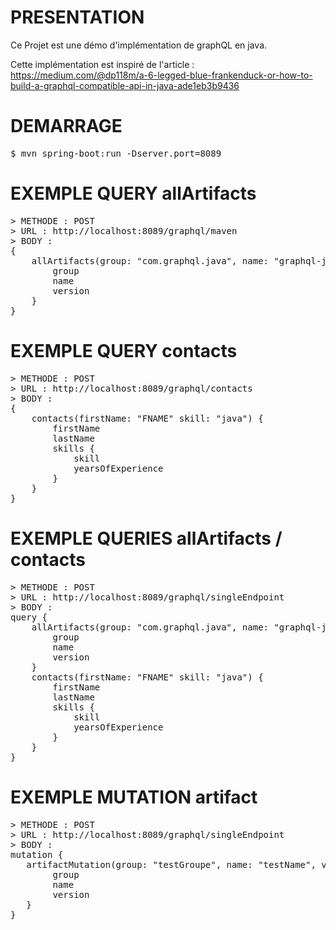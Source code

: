 # PRESENTATION
Ce Projet est une démo d'implémentation de graphQL en java.

Cette implémentation est inspiré de l'article : 
https://medium.com/@dp118m/a-6-legged-blue-frankenduck-or-how-to-build-a-graphql-compatible-api-in-java-ade1eb3b9436

# DEMARRAGE
<pre>
$ mvn spring-boot:run -Dserver.port=8089
</pre>

# EXEMPLE QUERY allArtifacts
<pre>
> METHODE : POST
> URL : http://localhost:8089/graphql/maven
> BODY :
{
    allArtifacts(group: "com.graphql.java", name: "graphql-java") {
        group
        name
        version
    }
}
</pre>

# EXEMPLE QUERY contacts
<pre>
> METHODE : POST
> URL : http://localhost:8089/graphql/contacts
> BODY :
{
    contacts(firstName: "FNAME" skill: "java") {
        firstName
        lastName
        skills {
            skill
            yearsOfExperience
        }
    }
}
</pre>

# EXEMPLE QUERIES allArtifacts / contacts
<pre>
> METHODE : POST
> URL : http://localhost:8089/graphql/singleEndpoint
> BODY :
query {
    allArtifacts(group: "com.graphql.java", name: "graphql-java") {
        group
        name
        version
    }
    contacts(firstName: "FNAME" skill: "java") {
        firstName
        lastName
        skills {
            skill
            yearsOfExperience
        }
    }
}
</pre>

# EXEMPLE MUTATION artifact
<pre>
> METHODE : POST
> URL : http://localhost:8089/graphql/singleEndpoint
> BODY :
mutation {
   artifactMutation(group: "testGroupe", name: "testName", version: "1.0") {
   		group
   		name
   		version
   }
}
</pre>